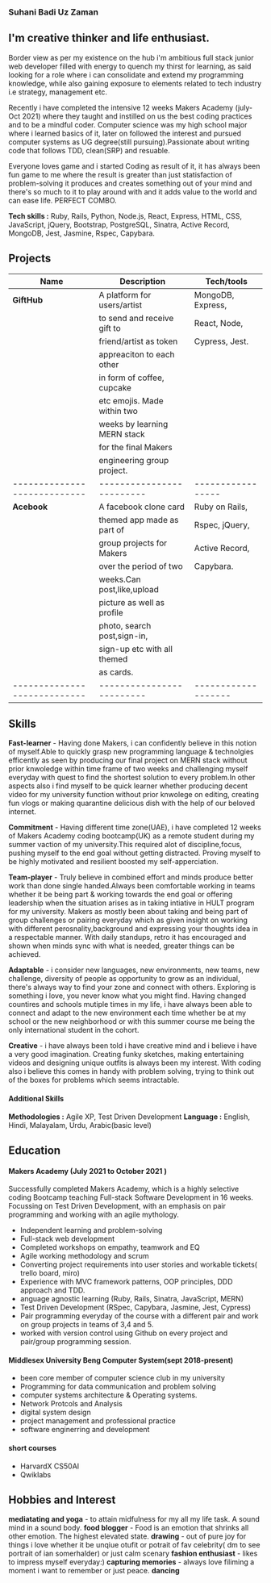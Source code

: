 ### Suhani Badi Uz Zaman
## I'm creative thinker and life enthusiast.
Border view as per my existence on the hub i'm ambitious full stack junior web developer filled with energy to quench my thirst for learning, as said looking for a role where i can consolidate and extend my programming knowledge, while also gaining exposure to elements related to tech industry i.e strategy, management etc.

Recently i have completed the intensive 12 weeks Makers Academy (july-Oct 2021) where they taught and instilled on us the best coding practices and to be a mindful coder. Computer science was my high school major where i learned basics of it, later on followed the interest and pursued computer systems as UG degree(still pursuing).Passionate about writing code that follows TDD, clean(SRP) and resuable.

Everyone loves game and i started Coding as result of it, it has always been fun game to me where the result is greater than just statisfaction of problem-solving it produces and creates something out of your mind and there's so much to it to play around with and it adds value to the world and can ease life. PERFECT COMBO.

**Tech skills :** Ruby, Rails, Python, Node.js, React, Express, HTML, CSS, JavaScript, jQuery, Bootstrap, PostgreSQL, Sinatra, Active Record, MongoDB, Jest, Jasmine, Rspec, Capybara.
## Projects

| Name                         | Description                | Tech/tools        |
| ---------------------------- | -------------------------  | ----------------- |
| **GiftHub**                  | A platform for users/artist| MongoDB, Express, | 
|                              | to send and receive gift to| React, Node,      |
|                              | friend/artist as token     | Cypress, Jest.    | 
|                              | appreaciton to each other  |                   |
|                              | in form of coffee, cupcake |                   |
|                              | etc emojis. Made within two|                   |
|                              |weeks by learning MERN stack|                   |
|                              | for the final Makers       |                   |
|                              |engineering group project.  |                   |               
|----------------------------  | -------------------------  | ----------------- |             
| **Acebook**                  | A facebook clone card      | Ruby on Rails,    |
|                              | themed app made as part of | Rspec, jQuery,    |
|                              | group projects for Makers  | Active Record,    |
|                              | over the period of two     | Capybara.         |
|                              | weeks.Can post,like,upload |                   |
|                              |picture as well as profile  |                   |
|                              |photo, search post,sign-in, |                   |
|                              | sign-up etc with all themed|                   |
|                              | as cards.                  |                   |
|----------------------------  | -------------------------  |-------------------|


## Skills

**Fast-learner** - Having done Makers, i can confidently believe in this notion of myself.Able to quickly grasp new programming language & technolgies efficently as seen by producing our final project on MERN stack without prior knwoledge within time frame of two weeks and challenging myself everyday with quest to find the shortest solution to every problem.In other aspects also i find myself to be quick learner whether producing decent video for my university function without prior knwolege on editing, creating fun vlogs or making quarantine delicious dish with the help of our beloved internet.

**Commitment** - Having different time zone(UAE), i have completed 12 weeks of Makers Academy coding bootcamp(UK) as a remote student during my summer vaction of my university.This required alot of discipline,focus, pushing myself to the end goal without getting distracted. Proving myself to be highly motivated and resilient boosted my self-apperciation.

**Team-player** - Truly believe in combined effort and minds produce better work than done single handed.Always been comfortable working in teams whether it be being part & working towards the end goal or offering leadership when the situation arises as in taking intiative in HULT program for my university. Makers as mostly been about taking and being part of group challenges or pairing everyday which as given insight on working with different perosnality,background and expressing your thoughts idea in a respectable manner. With daily standups, retro it has encouraged and shown when minds sync with what is needed, greater things can be achieved.

**Adaptable** - i consider new languages, new environments, new teams, new challenge, diversity of people as opportunity to grow as an individual, there's always way to find your zone and connect with others. Exploring is something i love, you never know what you might find. Having changed countires and schools mutiple times in my life, i have always been able to connect and adapt to the new environment each time whether be at my school or the new neighborhood or with this summer course me being the only international student in the cohort.

**Creative** - i have always been told i have creative mind and i believe i have a very good imagination. Creating funky sketches, making entertaining videos and designing unique outfits is always been my interest. With coding also i believe this comes in handy with problem solving, trying to think out of the boxes for problems which seems intractable. 

#### Additional Skills
**Methodologies :** Agile XP, Test Driven Development
**Language :** English, Hindi, Malayalam, Urdu, Arabic(basic level)

## Education

#### Makers Academy (July 2021 to October 2021 )
Successfully completed Makers Academy, which is a highly selective coding Bootcamp teaching Full-stack Software Development in 16 weeks. Focussing on Test Driven Development, with an emphasis on pair programming and working with an agile mythology. 

- Independent learning and problem-solving
- Full-stack web development
- Completed workshops on empathy, teamwork and EQ
- Agile working methodology and scrum
- Converting project requirements into user stories and workable tickets( trello board, miro)
- Experience with MVC framework patterns, OOP principles, DDD approach and TDD.
- anguage agnostic learning (Ruby, Rails, Sinatra, JavaScript, MERN)
- Test Driven Development (RSpec, Capybara, Jasmine, Jest, Cypress)
- Pair programming everyday of the course with a different pair and work on group projects in teams of 3,4 and 5.
- worked with version control using Github on every project and pair/group programming session.
#### Middlesex University Beng Computer System(sept 2018-present)
- been core member of computer science club in my university
- Programming for data communication and problem solving
- computer systems architecture & Operating systems.
- Network Protcols and Analysis
- digital system design
- project management and professional practice
- software enginerring and development

#### short courses
- HarvardX CS50AI
- Qwiklabs


## Hobbies and Interest

**mediatating and yoga** - to attain midfulness for my all my life task. A sound mind in a sound body.
**food blogger** - Food is an emotion that shrinks all other emotion. The highest elevated state.
**drawing** - out of pure joy for things i love whether it be unqiue otufit or potrait of fav celebrity( dm to see portrait of ian somerhalder) or just calm scenary
**fashion enthusiast** - likes to impress myself everyday:)
**capturing memories** - always love filiming a moment i want to remember or just peace.
**dancing**





